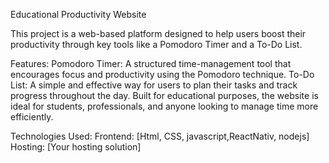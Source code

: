 Educational Productivity Website


This project is a web-based platform designed to help users boost their productivity through key tools like a Pomodoro Timer and a To-Do List.

Features:
Pomodoro Timer: A structured time-management tool that encourages focus and productivity using the Pomodoro technique.
To-Do List: A simple and effective way for users to plan their tasks and track progress throughout the day.
Built for educational purposes, the website is ideal for students, professionals, and anyone looking to manage time more efficiently.

Technologies Used:
Frontend: [Html, CSS, javascript,ReactNativ, nodejs]
Hosting: [Your hosting solution]
